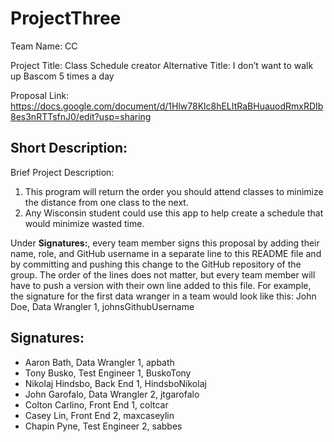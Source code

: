 # ProjectThree
Team Name: CC

Project Title: Class Schedule creator
Alternative Title: I don’t want to walk up Bascom 5 times a day

Proposal Link: https://docs.google.com/document/d/1Hlw78Klc8hELItRaBHuauodRmxRDIb8es3nRTTsfnJ0/edit?usp=sharing

## Short Description:


Brief Project Description:

 1) This program will return the order you should attend classes to minimize the distance from one class to the next. 
 2) Any Wisconsin student could use this app to help create a schedule that would minimize wasted time.

Under **Signatures:**, every team member signs this proposal by adding their name, role, and GitHub username in a separate line to this README file and by committing and pushing this change to the GitHub repository of the group. The order of the lines does not matter, but every team member will have to push a version with their own line added to this file. For example, the signature for the first data wranger in a team would look like this:
John Doe, Data Wrangler 1, johnsGithubUsername

## Signatures: 
 - Aaron Bath, Data Wrangler 1, apbath
 - Tony Busko, Test Engineer 1, BuskoTony
 - Nikolaj Hindsbo, Back End 1, HindsboNikolaj
 - John Garofalo, Data Wrangler 2, jtgarofalo
 - Colton Carlino, Front End 1, coltcar
 - Casey Lin, Front End 2, maxcaseylin
 - Chapin Pyne, Test Engineer 2, sabbes
